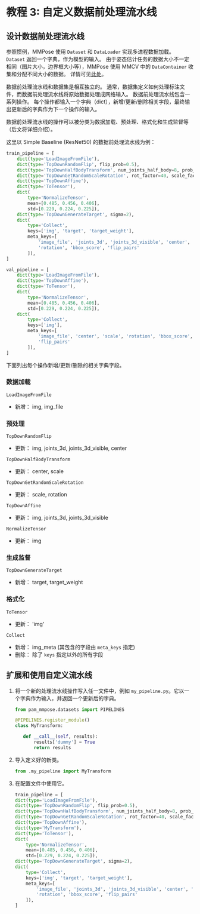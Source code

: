 # 教程 3: 自定义数据前处理流水线

## 设计数据前处理流水线

参照惯例，MMPose 使用 `Dataset` 和 `DataLoader` 实现多进程数据加载。
`Dataset` 返回一个字典，作为模型的输入。
由于姿态估计任务的数据大小不一定相同（图片大小，边界框大小等），MMPose 使用 MMCV 中的 `DataContainer` 收集和分配不同大小的数据。
详情可见[此处](https://github.com/open-mmlab/mmcv/blob/master/mmcv/parallel/data_container.py)。

数据前处理流水线和数据集是相互独立的。
通常，数据集定义如何处理标注文件，而数据前处理流水线将原始数据处理成网络输入。
数据前处理流水线包含一系列操作。
每个操作都输入一个字典（dict），新增/更新/删除相关字段，最终输出更新后的字典作为下一个操作的输入。

数据前处理流水线的操作可以被分类为数据加载、预处理、格式化和生成监督等（后文将详细介绍）。

这里以 Simple Baseline (ResNet50) 的数据前处理流水线为例：

```python
train_pipeline = [
    dict(type='LoadImageFromFile'),
    dict(type='TopDownRandomFlip', flip_prob=0.5),
    dict(type='TopDownHalfBodyTransform', num_joints_half_body=8, prob_half_body=0.3),
    dict(type='TopDownGetRandomScaleRotation', rot_factor=40, scale_factor=0.5),
    dict(type='TopDownAffine'),
    dict(type='ToTensor'),
    dict(
        type='NormalizeTensor',
        mean=[0.485, 0.456, 0.406],
        std=[0.229, 0.224, 0.225]),
    dict(type='TopDownGenerateTarget', sigma=2),
    dict(
        type='Collect',
        keys=['img', 'target', 'target_weight'],
        meta_keys=[
            'image_file', 'joints_3d', 'joints_3d_visible', 'center', 'scale',
            'rotation', 'bbox_score', 'flip_pairs'
        ]),
]

val_pipeline = [
    dict(type='LoadImageFromFile'),
    dict(type='TopDownAffine'),
    dict(type='ToTensor'),
    dict(
        type='NormalizeTensor',
        mean=[0.485, 0.456, 0.406],
        std=[0.229, 0.224, 0.225]),
    dict(
        type='Collect',
        keys=['img'],
        meta_keys=[
            'image_file', 'center', 'scale', 'rotation', 'bbox_score',
            'flip_pairs'
        ]),
]
```

下面列出每个操作新增/更新/删除的相关字典字段。

### 数据加载

`LoadImageFromFile`

- 新增： img, img_file

### 预处理

`TopDownRandomFlip`

- 更新： img, joints_3d, joints_3d_visible, center

`TopDownHalfBodyTransform`

- 更新： center, scale

`TopDownGetRandomScaleRotation`

- 更新： scale, rotation

`TopDownAffine`

- 更新： img, joints_3d, joints_3d_visible

`NormalizeTensor`

- 更新： img

### 生成监督

`TopDownGenerateTarget`

- 新增： target, target_weight

### 格式化

`ToTensor`

- 更新： 'img'

`Collect`

- 新增： img_meta (其包含的字段由 `meta_keys` 指定)
- 删除： 除了 `keys` 指定以外的所有字段

## 扩展和使用自定义流水线

1. 将一个新的处理流水线操作写入任一文件中，例如 `my_pipeline.py`。它以一个字典作为输入，并返回一个更新后的字典。

   ```python
   from pam_mmpose.datasets import PIPELINES

   @PIPELINES.register_module()
   class MyTransform:

      def __call__(self, results):
          results['dummy'] = True
          return results
   ```

2. 导入定义好的新类。

   ```python
   from .my_pipeline import MyTransform
   ```

3. 在配置文件中使用它。

   ```python
   train_pipeline = [
   dict(type='LoadImageFromFile'),
   dict(type='TopDownRandomFlip', flip_prob=0.5),
   dict(type='TopDownHalfBodyTransform', num_joints_half_body=8, prob_half_body=0.3),
   dict(type='TopDownGetRandomScaleRotation', rot_factor=40, scale_factor=0.5),
   dict(type='TopDownAffine'),
   dict(type='MyTransform'),
   dict(type='ToTensor'),
   dict(
       type='NormalizeTensor',
       mean=[0.485, 0.456, 0.406],
       std=[0.229, 0.224, 0.225]),
   dict(type='TopDownGenerateTarget', sigma=2),
   dict(
       type='Collect',
       keys=['img', 'target', 'target_weight'],
       meta_keys=[
           'image_file', 'joints_3d', 'joints_3d_visible', 'center', 'scale',
           'rotation', 'bbox_score', 'flip_pairs'
       ]),
   ]
   ```
